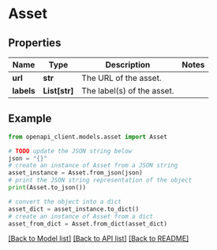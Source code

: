 # Asset


## Properties

Name | Type | Description | Notes
------------ | ------------- | ------------- | -------------
**url** | **str** | The URL of the asset. | 
**labels** | **List[str]** | The label(s) of the asset. | 

## Example

```python
from openapi_client.models.asset import Asset

# TODO update the JSON string below
json = "{}"
# create an instance of Asset from a JSON string
asset_instance = Asset.from_json(json)
# print the JSON string representation of the object
print(Asset.to_json())

# convert the object into a dict
asset_dict = asset_instance.to_dict()
# create an instance of Asset from a dict
asset_from_dict = Asset.from_dict(asset_dict)
```
[[Back to Model list]](../README.md#documentation-for-models) [[Back to API list]](../README.md#documentation-for-api-endpoints) [[Back to README]](../README.md)


